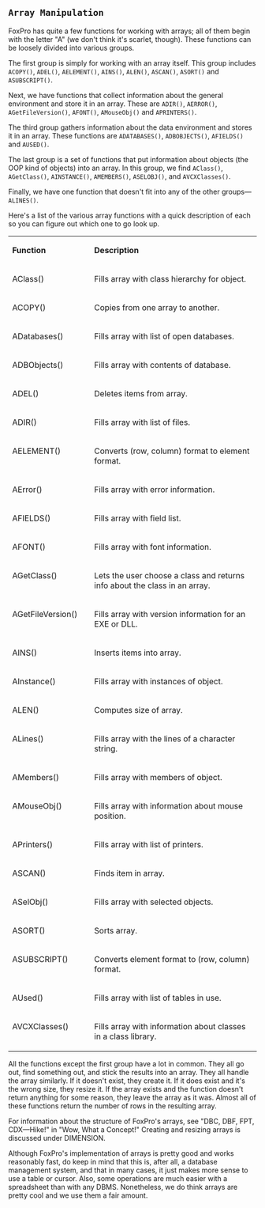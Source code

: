 ## `Array Manipulation`

FoxPro has quite a few functions for working with arrays; all of them begin with the letter "A" (we don't think it's scarlet, though). These functions can be loosely divided into various groups. 

The first group is simply for working with an array itself. This group includes `ACOPY()`, `ADEL()`, `AELEMENT()`, `AINS()`, `ALEN()`, `ASCAN()`, `ASORT()` and `ASUBSCRIPT()`. 

Next, we have functions that collect information about the general environment and store it in an array. These are `ADIR()`, `AERROR()`, `AGetFileVersion()`, `AFONT()`, `AMouseObj()` and `APRINTERS()`.

The third group gathers information about the data environment and stores it in an array. These functions are `ADATABASES()`, `ADBOBJECTS()`, `AFIELDS()` and `AUSED()`.

The last group is a set of functions that put information about objects (the OOP kind of objects) into an array. In this group, we find `AClass()`, `AGetClass()`, `AINSTANCE()`, `AMEMBERS()`, `ASELOBJ()`, and `AVCXClasses()`.

Finally, we have one function that doesn't fit into any of the other groups&mdash;`ALINES()`.

Here's a list of the various array functions with a quick description of each so you can figure out which one to go look up.

<table>
<tr>
  <td width="33%" valign="top">
  <p><b>Function</b></p>
  </td>
  <td width="67%" valign="top">
  <p><b>Description</b></p>
  </td>
 </tr>
<tr>
  <td width="33%" valign="top">
  <p>AClass()</p>
  </td>
  <td width="67%" valign="top">
  <p>Fills array with class hierarchy for object.</p>
  </td>
 </tr>
<tr>
  <td width="33%" valign="top">
  <p>ACOPY()</p>
  </td>
  <td width="67%" valign="top">
  <p>Copies from one array to another.</p>
  </td>
 </tr>
<tr>
  <td width="33%" valign="top">
  <p>ADatabases()</p>
  </td>
  <td width="67%" valign="top">
  <p>Fills array with list of open databases.</p>
  </td>
 </tr>
<tr>
  <td width="33%" valign="top">
  <p>ADBObjects()</p>
  </td>
  <td width="67%" valign="top">
  <p>Fills array with contents of database.</p>
  </td>
 </tr>
<tr>
  <td width="33%" valign="top">
  <p>ADEL()</p>
  </td>
  <td width="67%" valign="top">
  <p>Deletes items from array.</p>
  </td>
 </tr>
<tr>
  <td width="33%" valign="top">
  <p>ADIR()</p>
  </td>
  <td width="67%" valign="top">
  <p>Fills array with list of files.</p>
  </td>
 </tr>
<tr>
  <td width="33%" valign="top">
  <p>AELEMENT()</p>
  </td>
  <td width="67%" valign="top">
  <p>Converts (row, column) format to element format.</p>
  </td>
 </tr>
<tr>
  <td width="33%" valign="top">
  <p>AError()</p>
  </td>
  <td width="67%" valign="top">
  <p>Fills array with error information.</p>
  </td>
 </tr>
<tr>
  <td width="33%" valign="top">
  <p>AFIELDS()</p>
  </td>
  <td width="67%" valign="top">
  <p>Fills array with field list.</p>
  </td>
 </tr>
<tr>
  <td width="33%" valign="top">
  <p>AFONT()</p>
  </td>
  <td width="67%" valign="top">
  <p>Fills array with font information.</p>
  </td>
 </tr>
<tr>
  <td width="33%" valign="top">
  <p>AGetClass()</p>
  </td>
  <td width="67%" valign="top">
  <p>Lets the user choose a class and returns info about the class in an array.</p>
  </td>
 </tr>
<tr>
  <td width="33%" valign="top">
  <p>AGetFileVersion()</p>
  </td>
  <td width="67%" valign="top">
  <p>Fills array with version information for an EXE or DLL.</p>
  </td>
 </tr>
<tr>
  <td width="33%" valign="top">
  <p>AINS()</p>
  </td>
  <td width="67%" valign="top">
  <p>Inserts items into array.</p>
  </td>
 </tr>
<tr>
  <td width="33%" valign="top">
  <p>AInstance()</p>
  </td>
  <td width="67%" valign="top">
  <p>Fills array with instances of object.</p>
  </td>
 </tr>
<tr>
  <td width="33%" valign="top">
  <p>ALEN()</p>
  </td>
  <td width="67%" valign="top">
  <p>Computes size of array.</p>
  </td>
 </tr>
<tr>
  <td width="33%" valign="top">
  <p>ALines()</p>
  </td>
  <td width="67%" valign="top">
  <p>Fills array with the lines of a character string.</p>
  </td>
 </tr>
<tr>
  <td width="33%" valign="top">
  <p>AMembers()</p>
  </td>
  <td width="67%" valign="top">
  <p>Fills array with members of object.</p>
  </td>
 </tr>
<tr>
  <td width="33%" valign="top">
  <p>AMouseObj()</p>
  </td>
  <td width="67%" valign="top">
  <p>Fills array with information about mouse position.</p>
  </td>
 </tr>
<tr>
  <td width="33%" valign="top">
  <p>APrinters()</p>
  </td>
  <td width="67%" valign="top">
  <p>Fills array with list of printers.</p>
  </td>
 </tr>
<tr>
  <td width="33%" valign="top">
  <p>ASCAN()</p>
  </td>
  <td width="67%" valign="top">
  <p>Finds item in array.</p>
  </td>
 </tr>
<tr>
  <td width="33%" valign="top">
  <p>ASelObj()</p>
  </td>
  <td width="67%" valign="top">
  <p>Fills array with selected objects.</p>
  </td>
 </tr>
<tr>
  <td width="33%" valign="top">
  <p>ASORT()</p>
  </td>
  <td width="67%" valign="top">
  <p>Sorts array.</p>
  </td>
 </tr>
<tr>
  <td width="33%" valign="top">
  <p>ASUBSCRIPT()</p>
  </td>
  <td width="67%" valign="top">
  <p>Converts element format to (row, column) format.</p>
  </td>
 </tr>
<tr>
  <td width="33%" valign="top">
  <p>AUsed()</p>
  </td>
  <td width="67%" valign="top">
  <p>Fills array with list of tables in use.</p>
  </td>
 </tr>
<tr>
  <td width="33%" valign="top">
  <p>AVCXClasses()</p>
  </td>
  <td width="67%" valign="top">
  <p>Fills array with information about classes in a class library.</p>
  </td>
 </tr>
</table>

All the functions except the first group have a lot in common. They all go out, find something out, and stick the results into an array. They all handle the array similarly. If it doesn't exist, they create it. If it does exist and it's the wrong size, they resize it. If the array exists and the function doesn't return anything for some reason, they leave the array as it was. Almost all of these functions return the number of rows in the resulting array.

For information about the structure of FoxPro's arrays, see "DBC, DBF, FPT, CDX&mdash;Hike!" in "Wow, What a Concept!" Creating and resizing arrays is discussed under DIMENSION.

Although FoxPro's implementation of arrays is pretty good and works reasonably fast, do keep in mind that this is, after all, a database management system, and that in many cases, it just makes more sense to use a table or cursor. Also, some operations are much easier with a spreadsheet than with any DBMS. Nonetheless, we do think arrays are pretty cool and we use them a fair amount.